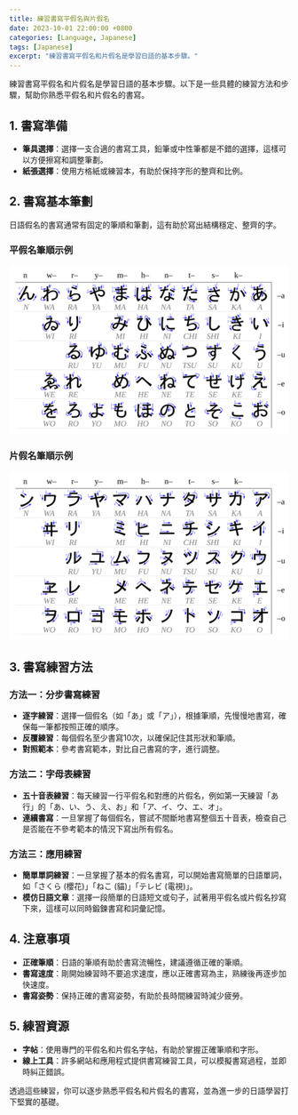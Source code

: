 ```yaml
---
title: 練習書寫平假名與片假名
date: 2023-10-01 22:00:00 +0800
categories: [Language, Japanese]
tags: [Japanese] 
excerpt: "練習書寫平假名和片假名是學習日語的基本步驟。"
---
```


練習書寫平假名和片假名是學習日語的基本步驟。以下是一些具體的練習方法和步驟，幫助你熟悉平假名和片假名的書寫。

## **1. 書寫準備**
- **筆具選擇**：選擇一支合適的書寫工具，鉛筆或中性筆都是不錯的選擇，這樣可以方便擦寫和調整筆劃。
- **紙張選擇**：使用方格紙或練習本，有助於保持字形的整齊和比例。

## **2. 書寫基本筆劃**
日語假名的書寫通常有固定的筆順和筆劃，這有助於寫出結構穩定、整齊的字。

### **平假名筆順示例**

![http-bw](/assets/svg/Table_hiragana.svg)

### **片假名筆順示例**

![http-bw](/assets/svg/Table_katakana.svg)

## **3. 書寫練習方法**

### **方法一：分步書寫練習**
- **逐字練習**：選擇一個假名（如「あ」或「ア」），根據筆順，先慢慢地書寫，確保每一筆都按照正確的順序。
- **反覆練習**：每個假名至少書寫10次，以確保記住其形狀和筆順。
- **對照範本**：參考書寫範本，對比自己書寫的字，進行調整。

### **方法二：字母表練習**
- **五十音表練習**：每天練習一行平假名和對應的片假名，例如第一天練習「あ行」的「あ、い、う、え、お」和「ア、イ、ウ、エ、オ」。
- **連續書寫**：一旦掌握了每個假名，嘗試不間斷地書寫整個五十音表，檢查自己是否能在不參考範本的情況下寫出所有假名。

### **方法三：應用練習**
- **簡單單詞練習**：一旦掌握了基本的假名書寫，可以開始書寫簡單的日語單詞，如「さくら (櫻花)」「ねこ (貓)」「テレビ (電視)」。
- **模仿日語文章**：選擇一段簡單的日語短文或句子，試著用平假名或片假名抄寫下來，這樣可以同時鍛鍊書寫和詞彙記憶。

## **4. 注意事項**
- **正確筆順**：日語的筆順有助於書寫流暢性，建議遵循正確的筆順。
- **書寫速度**：剛開始練習時不要追求速度，應以正確書寫為主，熟練後再逐步加快速度。
- **書寫姿勢**：保持正確的書寫姿勢，有助於長時間練習時減少疲勞。

## **5. 練習資源**
- **字帖**：使用專門的平假名和片假名字帖，有助於掌握正確筆順和字形。
- **線上工具**：許多網站和應用程式提供書寫練習工具，可以模擬書寫過程，並即時糾正錯誤。

透過這些練習，你可以逐步熟悉平假名和片假名的書寫，並為進一步的日語學習打下堅實的基礎。
